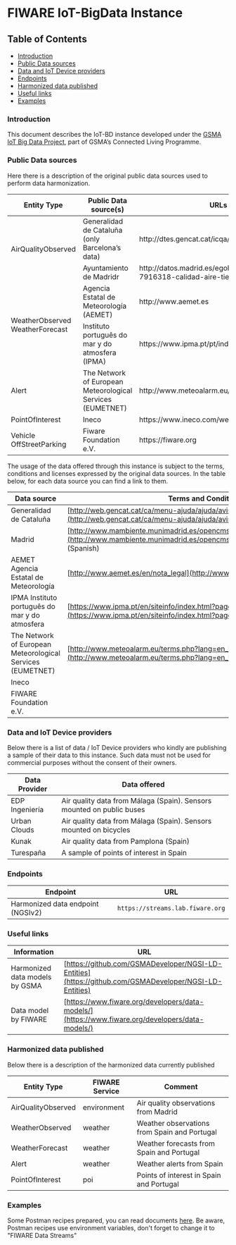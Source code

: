 # FIWARE IoT-BigData Instance

## Table of Contents

-   [Introduction](#introduction)
-   [Public Data sources](#public-data-sources)
-   [Data and IoT Device providers](#data-and-iot-device-providers)
-   [Endpoints](#endpoints)
-   [Harmonized data published](#harmonized-data-published)
-   [Useful links](#useful-links)
-   [Examples](#examples)

### Introduction

This document describes the IoT-BD instance developed under the
[GSMA IoT Big Data Project](https://www.gsma.com/iot/iot-big-data/), part of
GSMA’s Connected Living Programme.

### Public Data sources

Here there is a description of the original public data sources used to perform
data harmonization.

<table border="0">
<thead>
<tr>
<th>Entity Type</th>
<th>Public Data source(s)</th>
<th>URLs</th>
</tr>
</thead>
<tbody>
<tr>
<td rowspan="2">AirQualityObserved</td>
<td>Generalidad de Catalu&ntilde;a (only Barcelona&rsquo;s data)</td>
<td>http://dtes.gencat.cat/icqa/</td>
</tr>
<tr>
<td>Ayuntamiento de Madridr</td>
<td>http://datos.madrid.es/egob/catalogo/212531-7916318-calidad-aire-tiempo-real.txt</td>
</tr>
<tr>
<td rowspan="2">WeatherObserved WeatherForecast</td>
<td>Agencia Estatal de Meteorolog&iacute;a (AEMET)</td>
<td>http://www.aemet.es</td>
</tr>
<tr>
<td>Instituto portugu&ecirc;s do mar y do atmosfera (IPMA)</td>
<td>https://www.ipma.pt/pt/index.html</td>
</tr>
<tr>
<td>Alert</td>
<td>The Network of European Meteorological Services (EUMETNET)</td>
<td>http://www.meteoalarm.eu/</td>
</tr>
<tr>
<td>PointOfInterest</td>
<td>Ineco</td>
<td>https://www.ineco.com/webineco/</td>
</tr>
<tr>
<td>Vehicle OffStreetParking</td>
<td>Fiware Foundation e.V.</td>
<td>https://fiware.org</td>
</tr>
</tbody>
</table>

The usage of the data offered through this instance is subject to the terms,
conditions and licenses expressed by the original data sources. In the table
below, for each data source you can find a link to them.

<!-- textlint-disable terminology -->

| Data source                                                | Terms and Conditions                                                                                                                                               |
| ---------------------------------------------------------- | ------------------------------------------------------------------------------------------------------------------------------------------------------------------ |
| Generalidad de Cataluña                                    | [http://web.gencat.cat/ca/menu-ajuda/ajuda/avis_legal/](http://web.gencat.cat/ca/menu-ajuda/ajuda/avis_legal) (Spanish)                                            |
| Madrid                                                     | [http://www.mambiente.munimadrid.es/opencms/opencms/calaire/avisoLegal.html](http://www.mambiente.munimadrid.es/opencms/opencms/calaire/avisoLegal.html) (Spanish) |
| AEMET Agencia Estatal de Meteorología                      | [http://www.aemet.es/en/nota_legal](http://www.aemet.es/en/nota_legal) (English)                                                                                   |
| IPMA Instituto português do mar y do atmosfera             | [https://www.ipma.pt/en/siteinfo/index.html?page=index.xml](https://www.ipma.pt/en/siteinfo/index.html?page=index.xml) (English)                                   |
| The Network of European Meteorological Services (EUMETNET) | [http://www.meteoalarm.eu/terms.php?lang=en_UK](http://www.meteoalarm.eu/terms.php?lang=en_UK) (English)                                                           |
| Ineco                                                      |                                                                                                                                                                    |
| FIWARE Foundation e.V.                                     |                                                                                                                                                                    |

<!-- textlint-enable terminology -->

### Data and IoT Device providers

Below there is a list of data / IoT Device providers who kindly are publishing a
sample of their data to this instance. Such data must not be used for commercial
purposes without the consent of their owners.

| Data Provider  | Data offered                                                          |
| -------------- | --------------------------------------------------------------------- |
| EDP Ingeniería | Air quality data from Málaga (Spain). Sensors mounted on public buses |
| Urban Clouds   | Air quality data from Málaga (Spain). Sensors mounted on bicycles     |
| Kunak          | Air quality data from Pamplona (Spain)                                |
| Turespaña      | A sample of points of interest in Spain                               |

### Endpoints

| Endpoint                          | URL                              |
| --------------------------------- | -------------------------------- |
| Harmonized data endpoint (NGSIv2) | `https://streams.lab.fiware.org` |

### Useful links

<!-- textlint-disable terminology -->

| Information                    | URL                                                                                                    |
| ------------------------------ | ------------------------------------------------------------------------------------------------------ |
| Harmonized data models by GSMA | [https://github.com/GSMADeveloper/NGSI-LD-Entities](https://github.com/GSMADeveloper/NGSI-LD-Entities) |
| Data model by FIWARE           | [https://www.fiware.org/developers/data-models/](https://www.fiware.org/developers/data-models/)       |

<!-- textlint-enable terminology -->

### Harmonized data published

Below there is a description of the harmonized data currently published

| Entity Type        | FIWARE Service | Comment                                      |
| ------------------ | -------------- | -------------------------------------------- |
| AirQualityObserved | environment    | Air quality observations from Madrid         |
| WeatherObserved    | weather        | Weather observations from Spain and Portugal |
| WeatherForecast    | weather        | Weather forecasts from Spain and Portugal    |
| Alert              | weather        | Weather alerts from Spain                    |
| PointOfInterest    | poi            | Points of interest in Spain and Portugal     |

### Examples

Some Postman recipes prepared, you can read documents
[here](https://documenter.getpostman.com/view/3940441/RznEMKdr). Be aware,
Postman recipes use environment variables, don't forget to change it to "FIWARE
Data Streams"
